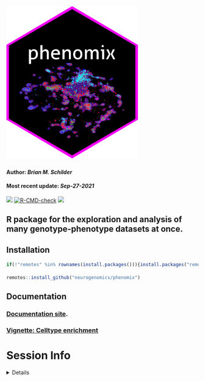 <img src='https://github.com/neurogenomics/phenomix/blob/main/inst/hex/phenomix.png?raw=true' height='400'><br>
================
<h4>
Author: <i>Brian M. Schilder</i>
</h4>
<h4>
Most recent update: <i>Sep-27-2021</i>
</h4>

<!-- badges: start -->
<!-- badger::badge_codecov() -->
<!-- badger::badge_last_commit()  -->
<!-- badger::badge_license() -->

[![](https://codecov.io/gh/neurogenomics/phenomix/branch/main/graph/badge.svg)](https://codecov.io/gh/neurogenomics/phenomix)
[![R-CMD-check](https://github.com/neurogenomics/phenomix/workflows/R-full/badge.svg)](https://github.com/neurogenomics/phenomix/actions)
[![](https://img.shields.io/github/last-commit/neurogenomics/phenomix.svg)](https://github.com/neurogenomics/phenomix/commits/main)
<!-- badges: end -->

## R package for the exploration and analysis of many genotype-phenotype datasets at once.

## Installation

``` r
if(!"remotes" %in% rownames(install.packages())){install.packages("remotes")}

remotes::install_github("neurogenomics/phenomix")
```

## Documentation

### [Documentation site](https://neurogenomics.github.io/phenomix).

### [Vignette: Celltype enrichment](https://neurogenomics.github.io/phenomix/articles/celltype_enrichment.html)

# Session Info

<details>

``` r
utils::sessionInfo()
```

    ## R version 4.1.0 (2021-05-18)
    ## Platform: x86_64-pc-linux-gnu (64-bit)
    ## Running under: Ubuntu 20.04.2 LTS
    ## 
    ## Matrix products: default
    ## BLAS/LAPACK: /usr/lib/x86_64-linux-gnu/openblas-pthread/libopenblasp-r0.3.8.so
    ## 
    ## locale:
    ##  [1] LC_CTYPE=en_US.UTF-8       LC_NUMERIC=C              
    ##  [3] LC_TIME=en_US.UTF-8        LC_COLLATE=en_US.UTF-8    
    ##  [5] LC_MONETARY=en_US.UTF-8    LC_MESSAGES=C             
    ##  [7] LC_PAPER=en_US.UTF-8       LC_NAME=C                 
    ##  [9] LC_ADDRESS=C               LC_TELEPHONE=C            
    ## [11] LC_MEASUREMENT=en_US.UTF-8 LC_IDENTIFICATION=C       
    ## 
    ## attached base packages:
    ## [1] stats     graphics  grDevices utils     datasets  methods   base     
    ## 
    ## loaded via a namespace (and not attached):
    ##  [1] compiler_4.1.0    magrittr_2.0.1    tools_4.1.0       htmltools_0.5.1.1
    ##  [5] yaml_2.2.1        stringi_1.7.4     rmarkdown_2.10    knitr_1.33       
    ##  [9] stringr_1.4.0     xfun_0.25         digest_0.6.27     rlang_0.4.11     
    ## [13] evaluate_0.14

</details>
